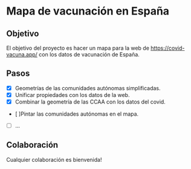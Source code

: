 # Mapa de vacunación en España

## Objetivo

El objetivo del proyecto es hacer un mapa para la web de https://covid-vacuna.app/ con los datos de vacunación de España.

## Pasos
- [x]  Geometrías de las comunidades autónomas simplificadas.
- [x] Unificar propiedades con los datos de la web.
- [x] Combinar la geometría de las CCAA con los datos del covid.
- [ ]Pintar las comunidades autónomas en el mapa.
- [ ] ...



## Colaboración
Cualquier colaboración es bienvenida!
